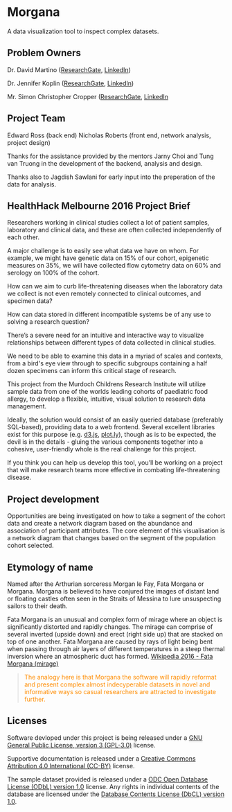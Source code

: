 # Morgana

A data visualization tool to inspect complex datasets.

## Problem Owners

Dr. David Martino ([ResearchGate][8], [LinkedIn][9])

Dr. Jennifer Koplin ([ResearchGate][10], [LinkedIn][11]) 

Mr. Simon Christopher Cropper ([ResearchGate][12], [LinkedIn][13]
 
## Project Team

Edward Ross (back end)
Nicholas Roberts (front end, network analysis, project design)

Thanks for the assistance provided by the mentors Jarny Choi and Tung van Truong in the development of the backend, analysis and design.

Thanks also to Jagdish Sawlani for early input into the preperation of the data for analysis.

## HealthHack Melbourne 2016 Project Brief

Researchers working in clinical studies collect a lot of patient samples, laboratory and clinical data, and these are often collected independently of each other.

A major challenge is to easily see what data we have on whom. For example, we might have genetic data on 15% of our cohort, epigenetic measures on 35%, we will have collected flow cytometry data on 60% and serology on 100% of the cohort.
 
How can we aim to curb life-threatening diseases when the laboratory data we collect is not even remotely connected to clinical outcomes, and specimen data?

How can data stored in different incompatible systems be of any use to solving a research question?

There’s a severe need for an intuitive and interactive way to visualize relationships between different types of data collected in clinical studies.
 
We need to be able to examine this data in a myriad of scales and contexts, from a bird's eye view through to specific subgroups containing a half dozen specimens can inform this critical stage of research. 

This project from the Murdoch Childrens Research Institute will utilize sample data from one of the worlds leading cohorts of paediatric food allergy, to develop a flexible, intuitive, visual solution to research data management.

Ideally, the solution would consist of an easily queried database (preferably SQL-based), providing data to a web frontend. Several excellent libraries exist for this purpose (e.g. [d3.js][5], [plot.ly][4]), though as is to be expected, the devil is in the details - gluing the various components together into a cohesive, user-friendly whole is the real challenge for this project.

If you think you can help us develop this tool, you’ll be working on a project that will make research teams more effective in combating life-threatening disease.

## Project development

Opportunities are being investigated on how to take a segment of the cohort data and create a network diagram based on the abundance and association of participant attributes. The core element of this visualisation is a network diagram that changes based on the segment of the population cohort selected.

## Etymology of name

Named after the Arthurian sorceress Morgan le Fay, Fata Morgana or Morgana. Morgana is believed to have conjured the images of distant land or floating castles often seen in the Straits of Messina to lure unsuspecting sailors to their death. 

Fata Morgana is an unusual and complex form of mirage where an object is significantly distorted and rapidly changes. The mirage can comprise of several inverted (upside down) and erect (right side up) that are stacked on top of one another. Fata Morgana are caused by rays of light being bent when passing through air layers of different temperatures in a steep thermal inversion where an atmospheric duct has formed.
[Wikipedia 2016 - Fata Morgana (mirage)][1]

> <span style="color:darkorange">The analogy here is that Morgana the software will rapidly reformat and present complex almost indecyperable datasets in novel and informative ways so casual researchers are attracted to investigate further. </span>

## Licenses

Software devloped under this project is being released under a [GNU General Public License, version 3 (GPL-3.0)][2] license.

Supportive documentation is released under a [Creative Commons Attribution 4.0 International (CC-BY)][3] license. 

The sample dataset provided is released under a [ODC Open Database License (ODbL) version 1.0][6] license. Any rights in individual contents of the database are licensed under the [Database Contents License (DbCL) version 1.0][7].



[1]: https://en.wikipedia.org/wiki/Fata_Morgana_(mirage)
[2]: https://opensource.org/licenses/GPL-3.0
[3]: https://creativecommons.org/licenses/by/4.0/legalcode
[4]: http://plot.ly/
[5]: https://github.com/d3/d3
[6]: http://opendatacommons.org/licenses/odbl/1.0/
[7]: http://opendatacommons.org/licenses/dbcl/1.0/
[8]: https://www.researchgate.net/profile/David_Martino
[9]: https://au.linkedin.com/in/david-martino-812ab5b7
[10]: https://www.researchgate.net/profile/Jennifer_Koplin
[11]: https://au.linkedin.com/in/jennifer-koplin-6a085695
[12]: https://www.researchgate.net/profile/Simon_Cropper3
[13]: https://au.linkedin.com/in/simonchristophercropper